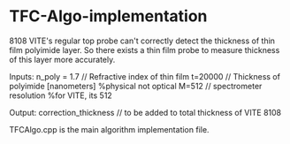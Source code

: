 # TFC-Algo-implementation

8108 VITE's regular top probe can't correctly detect the thickness of thin film polyimide layer. So there exists a thin film probe to measure thickness of this layer more accurately.

Inputs:
n_poly = 1.7 // Refractive index of thin film
t=20000 // Thickness of polyimide [nanometers] %physical not optical
M=512 // spectrometer resolution %for VITE, its 512

Output:
correction_thickness // to be added to total thickness of VITE 8108

TFCAlgo.cpp is the main algorithm implementation file.
